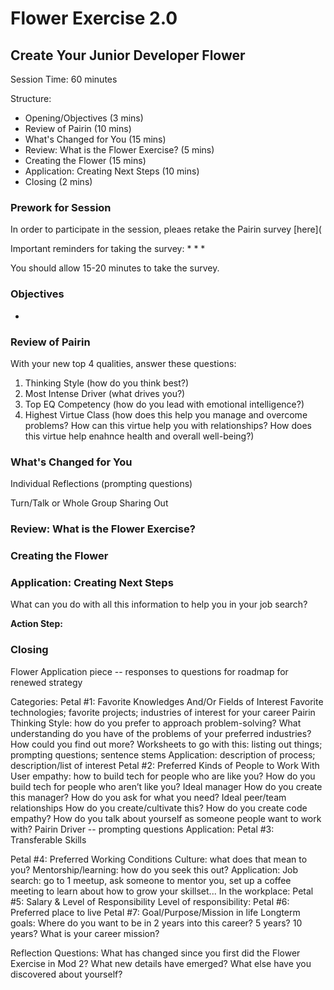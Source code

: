 # Flower Exercise 2.0

## Create Your Junior Developer Flower

Session Time: 60 minutes

Structure:

* Opening/Objectives (3 mins)
* Review of Pairin (10 mins)
* What's Changed for You (15 mins)
* Review: What is the Flower Exercise? (5 mins)
* Creating the Flower (15 mins)
* Application: Creating Next Steps (10 mins)
* Closing (2 mins)

### Prework for Session
In order to participate in the session, pleaes retake the Pairin survey [here](

Important reminders for taking the survey:
*
*
*

You should allow 15-20 minutes to take the survey.

### Objectives
* 

### Review of Pairin


With your new top 4 qualities, answer these questions:

1. Thinking Style (how do you think best?)
2. Most Intense Driver (what drives you?)
3. Top EQ Competency (how do you lead with emotional intelligence?)
4. Highest Virtue Class (how does this help you manage and overcome problems? How can this virtue help you with relationships? How does this virtue help enahnce health and overall well-being?) 

### What's Changed for You
Individual Reflections (prompting questions)

Turn/Talk or Whole Group Sharing Out

### Review: What is the Flower Exercise?

### Creating the Flower

### Application: Creating Next Steps
What can you do with all this information to help you in your job search? 

**Action Step:** 

### Closing


Flower
Application piece -- responses to questions for roadmap for renewed strategy


Categories:
Petal #1: Favorite Knowledges And/Or Fields of Interest
Favorite technologies; favorite projects; industries of interest for your career
Pairin Thinking Style: how do you prefer to approach problem-solving? What understanding do you have of the problems of your preferred industries? How could you find out more? 
Worksheets to go with this: listing out things; prompting questions; sentence stems
Application: description of process; description/list of interest
Petal #2: Preferred Kinds of People to Work With
User empathy: how to build tech for people who are like you? How do you build tech for people who aren’t like you?
Ideal manager
How do you create this manager? How do you ask for what you need?
Ideal peer/team relationships
How do you create/cultivate this?
How do you create code empathy? 
How do you talk about yourself as someone people want to work with?
Pairin Driver -- prompting questions
Application: 
Petal #3: Transferable Skills


Petal #4: Preferred Working Conditions
Culture: what does that mean to you?
Mentorship/learning: how do you seek this out?
Application:
Job search: go to 1 meetup, ask someone to mentor you, set up a coffee meeting to learn about how to grow your skillset...
In the workplace:
Petal #5: Salary & Level of Responsibility
Level of responsibility: 
Petal #6: Preferred place to live
Petal #7: Goal/Purpose/Mission in life
Longterm goals: 
Where do you want to be in 2 years into this career?
5 years?
10 years?
What is your career mission?

Reflection Questions:
What has changed since you first did the Flower Exercise in Mod 2?
What new details have emerged? What else have you discovered about yourself? 
